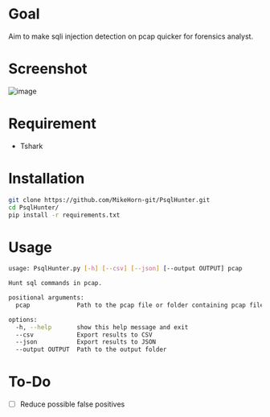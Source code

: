 # Goal
Aim to make sqli injection detection on pcap quicker for forensics analyst.

# Screenshot
![image](https://github.com/MikeHorn-git/PsqlHunter/assets/123373126/c447da84-afa3-4381-bdb4-390360566806)

# Requirement
* Tshark

# Installation
```bash
git clone https://github.com/MikeHorn-git/PsqlHunter.git
cd PsqlHunter/
pip install -r requirements.txt
```

# Usage
```bash
usage: PsqlHunter.py [-h] [--csv] [--json] [--output OUTPUT] pcap

Hunt sql commands in pcap.

positional arguments:
  pcap             Path to the pcap file or folder containing pcap files

options:
  -h, --help       show this help message and exit
  --csv            Export results to CSV
  --json           Export results to JSON
  --output OUTPUT  Path to the output folder
```

# To-Do
- [ ] Reduce possible false positives

